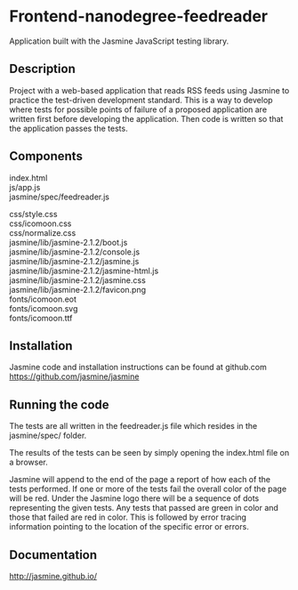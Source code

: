 # Frontend-nanodegree-feedreader

Application built with the Jasmine JavaScript testing library.

Description
-----------

Project with a web-based application that reads RSS feeds using Jasmine to practice the test-driven development standard. This is a way to develop where tests for possible points of failure of a proposed application are written first before developing the application. Then code is written so that the application passes the tests. 

Components
----------
index.html<br>
js/app.js<br>
jasmine/spec/feedreader.js<br>

css/style.css<br>
css/icomoon.css<br>
css/normalize.css<br>
jasmine/lib/jasmine-2.1.2/boot.js<br>
jasmine/lib/jasmine-2.1.2/console.js<br>
jasmine/lib/jasmine-2.1.2/jasmine.js<br>
jasmine/lib/jasmine-2.1.2/jasmine-html.js<br>
jasmine/lib/jasmine-2.1.2/jasmine.css<br>
jasmine/lib/jasmine-2.1.2/favicon.png<br>
fonts/icomoon.eot<br>
fonts/icomoon.svg<br>
fonts/icomoon.ttf


Installation
------------

Jasmine code and installation instructions can be found at github.com
https://github.com/jasmine/jasmine


Running the code
----------------

The tests are all written in the feedreader.js file which resides in the jasmine/spec/ folder.

The results of the tests can be seen by simply opening the index.html file on a browser.

Jasmine will append to the end of the page a report of how each of the tests performed.
If one or more of the tests fail the overall color of the page will be red.
Under the Jasmine logo there will be a sequence of dots representing the given tests.
Any tests that passed are green in color and those that failed are red in color.
This is followed by error tracing information pointing to the location of the specific error or errors. 

Documentation
-------------------

http://jasmine.github.io/